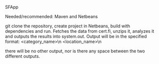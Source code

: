SFApp

Needed/recommended: Maven and Netbeans

git clone the repository, create project in Netbeans, build with dependencies and run. Fetches the data from cert.fi, unzips it, analyzes it and outputs the results into system.out. Output will be in the specified format:
<category_name><space><n>\n
<location_name><space><n>\n

there will be no other output, nor is there any space between the two different outputs.
